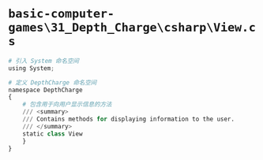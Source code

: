 # `basic-computer-games\31_Depth_Charge\csharp\View.cs`

```py
# 引入 System 命名空间
using System;

# 定义 DepthCharge 命名空间
namespace DepthCharge
{
    # 包含用于向用户显示信息的方法
    /// <summary>
    /// Contains methods for displaying information to the user.
    /// </summary>
    static class View
    }
}
```